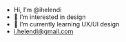 - Hi, I’m @ihelendi
- 👀 I’m interested in design
- 🌱 I’m currently learning UX/UI design
-  i.helendi@gmail.com

<!---
ihelendi/ihelendi is a ✨ special ✨ repository because its `README.md` (this file) appears on your GitHub profile.
You can click the Preview link to take a look at your changes.
--->
